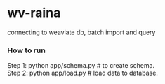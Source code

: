 # wv-raina
connecting to weaviate db, batch import and query

### How to run

Step 1: python app/schema.py  # to create schema.  
Step 2: python app/load.py # load data to database.
